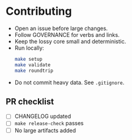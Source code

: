 <!-- SPDX-License-Identifier: CC-BY-SA-4.0 -->
# Contributing

- Open an issue before large changes.
- Follow GOVERNANCE for verbs and links.
- Keep the lossy core small and deterministic.
- Run locally:
  ```bash
  make setup
  make validate
  make roundtrip
  ```
- Do not commit heavy data. See `.gitignore`.

## PR checklist
- [ ] CHANGELOG updated
- [ ] `make release-check` passes
- [ ] No large artifacts added
